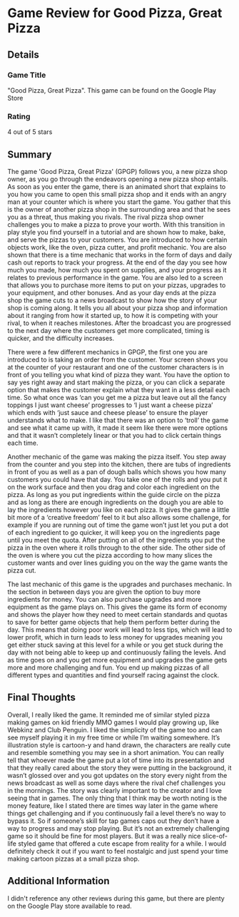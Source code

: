 # Game Review for Good Pizza, Great Pizza

## Details

### Game Title

"Good Pizza, Great Pizza".
This game can be found on the Google Play Store

### Rating

4 out of 5 stars 

## Summary

The game 'Good Pizza, Great Pizza' (GPGP) follows you, a new pizza shop owner, as you go through the endeavors opening a new pizza shop entails. As soon as you enter the game, there is an animated short that explains to you how you came to open this small pizza shop and it ends with an angry man at your counter which is where you start the game. You gather that this is the owner of another pizza shop in the surrounding area and that he sees you as a threat, thus making you rivals. The rival pizza shop owner challenges you to make a pizza to prove your worth. With this transition in play style you find yourself in a tutorial and are shown how to make, bake, and serve the pizzas to your customers. You are introduced to how certain objects work, like the oven, pizza cutter, and profit mechanic. You are also shown that there is a time mechanic that works in the form of days and daily cash out reports to track your progress. At the end of the day you see how much you made, how much you spent on supplies, and your progress as it relates to previous performance in the game. You are also led to a screen that allows you to purchase more items to put on your pizzas, upgrades to your equipment, and other bonuses. And as your day ends at the pizza shop the game cuts to a news broadcast to show how the story of your shop is coming along. It tells you all about your pizza shop and information about it ranging from how it started up, to how it is competing with your rival, to when it reaches milestones. After the broadcast you are progressed to the next day where the customers get more complicated, timing is quicker, and the difficulty increases.


There were a few different mechanics in GPGP, the first one you are introduced to is taking an order from the customer. Your screen shows you at the counter of your restaurant and one of the customer characters is in front of you telling you what kind of pizza they want. You have the option to say yes right away and start making the pizza, or you can click a separate option that makes the customer explain what they want in a less detail each time. So what once was ‘can you get me a pizza but leave out all the fancy toppings I just want cheese’ progresses to ‘I just want a cheese pizza’ which ends with ‘just sauce and cheese please’ to ensure the player understands what to make. I like that there was an option to ‘troll’ the game and see what it came up with, it made it seem like there were more options and that it wasn’t completely linear or that you had to click certain things each time. 


Another mechanic of the game was making the pizza itself. You step away from the counter and you step into the kitchen, there are tubs of ingredients in front of you as well as a pan of dough balls which shows you how many customers you could have that day. You take one of the rolls and you put it on the work surface and then you drag and color each ingredient on the pizza. As long as you put ingredients within the guide circle on the pizza and as long as there are enough ingredients on the dough you are able to lay the ingredients however you like on each pizza. It gives the game a little bit more of a ‘creative freedom’ feel to it but also allows some challenge, for example if you are running out of time the game won’t just let you put a dot of each ingredient to go quicker, it will keep you on the ingredients page until you meet the quota. After putting on all of the ingredients you put the pizza in the oven where it rolls through to the other side. The other side of the oven is where you cut the pizza according to how many slices the customer wants and over lines guiding you on the way the game wants the pizza cut.


The last mechanic of this game is the upgrades and purchases mechanic. In the section in between days you are given the option to buy more ingredients for money. You can also purchase upgrades and more equipment as the game plays on. This gives the game its form of economy and shows the player how they need to meet certain standards and quotas to save for better game objects that help them perform better during the day. This means that doing poor work will lead to less tips, which will lead to lower profit, which in turn leads to less money for upgrades meaning you get either stuck saving at this level for a while or you get stuck during the day with not being able to keep up and continuously failing the levels. And as time goes on and you get more equipment and upgrades the game gets more and more challenging and fun. You end up making pizzas of all different types and quantities and find yourself racing against the clock. 

## Final Thoughts

Overall, I really liked the game. It reminded me of similar styled pizza making games on 
kid friendly MMO games I would play growing up, like Webkinz and Club Penguin. I liked the simplicity of the game too and can see myself playing it in my free time or while I’m waiting somewhere. It’s illustration style is cartoon-y and hand drawn, the characters are really cute and resemble something you may see in a short animation. You can really tell that whoever made the game put a lot of time into its presentation and that they really cared about the story they were putting in the background, it wasn’t glossed over and you got updates on the story every night from the news broadcast as well as some days where the rival chef challenges you in the mornings. The story was clearly important to the creator and I love seeing that in games. The only thing that I think may be worth noting is the money feature, like I stated there are times way later in the game where things get challenging and if you continuously fail a level there’s no way to bypass it. So if someone’s skill for tap games caps out they don’t have a way to progress and may stop playing. But it’s not an extremely challenging game so it should be fine for most players. But it was a really nice slice-of-life styled game that offered a cute escape from reality for a while. I would definitely check it out if you want to feel nostalgic and just spend your time making cartoon pizzas at a small pizza shop.

## Additional Information

I didn't reference any other reviews during this game, but there are plenty on the Google Play store available to read.
